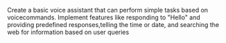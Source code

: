 Create a basic voice assistant that can perform simple tasks based on voicecommands. Implement features like responding to "Hello" and providing predefined responses,telling the time or date, and searching the web for information based on user queries
